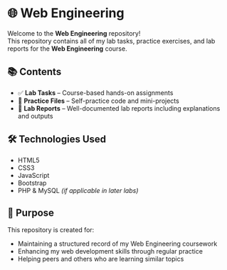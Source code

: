 # 🌐 Web Engineering

Welcome to the **Web Engineering** repository!  
This repository contains all of my lab tasks, practice exercises, and lab reports for the **Web Engineering** course.

## 📚 Contents

- ✅ **Lab Tasks** – Course-based hands-on assignments  
- 🧪 **Practice Files** – Self-practice code and mini-projects  
- 📄 **Lab Reports** – Well-documented lab reports including explanations and outputs

## 🛠️ Technologies Used

- HTML5  
- CSS3  
- JavaScript  
- Bootstrap 
- PHP & MySQL *(if applicable in later labs)*

## 🚀 Purpose

This repository is created for:

- Maintaining a structured record of my Web Engineering coursework  
- Enhancing my web development skills through regular practice  
- Helping peers and others who are learning similar topics


